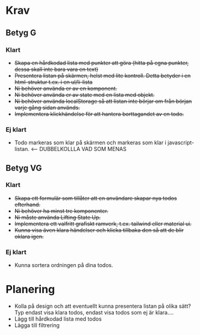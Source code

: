# Krav

## Betyg G

### Klart
- ~~Skapa en hårdkodad lista med punkter att göra (hitta på egna punkter, dessa skall inte bara vara en text)~~
- ~~Presentera listan på skärmen, helst med lite kontroll. Detta betyder i en html-struktur t.ex. i en ul/li-lista~~
- ~~Ni behöver använda er av en komponent.~~
- ~~Ni behöver använda er av state med en lista med objekt.~~
- ~~Ni behöver använda localStorage så att listan inte börjar om från början varje gång sidan används.~~
- ~~Implementera klickhändelse för att hantera borttagandet av en todo.~~

### Ej klart
- Todo markeras som klar på skärmen och markeras som klar i javascript-listan. <-- DUBBELKOLLLA VAD SOM MENAS


## Betyg VG

### Klart
- ~~Skapa ett formulär som tillåter att en användare skapar nya todos efterhand.~~
- ~~Ni behöver ha minst tre komponenter.~~
- ~~Ni måste använda Lifting State Up.~~
- ~~Implementera ett valfritt grafiskt ramverk, t.ex. tailwind eller material ui.~~
- ~~Kunna visa även klara händelser och klicka tillbaka den så att de blir oklara igen.~~

### Ej klart
- Kunna sortera ordningen på dina todos.


# Planering
- Kolla på design och att eventuellt kunna presentera listan på olika sätt? Typ endast visa klara todos, endast visa todos som ej är klara.... 
- Lägg till hårdkodad lista med todos 
- Lägga till filtrering 
